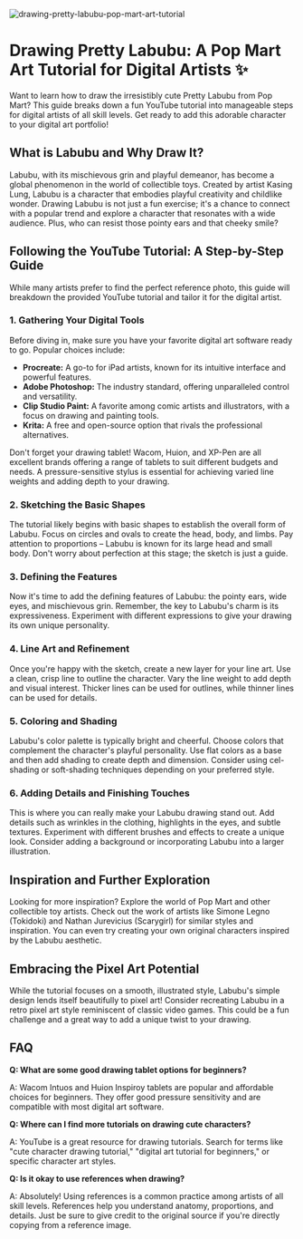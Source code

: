![drawing-pretty-labubu-pop-mart-art-tutorial](https://images.pexels.com/photos/32273714/pexels-photo-32273714.jpeg?auto=compress&cs=tinysrgb&fit=crop&h=627&w=1200)

# Drawing Pretty Labubu: A Pop Mart Art Tutorial for Digital Artists ✨

Want to learn how to draw the irresistibly cute Pretty Labubu from Pop Mart? This guide breaks down a fun YouTube tutorial into manageable steps for digital artists of all skill levels. Get ready to add this adorable character to your digital art portfolio!

## What is Labubu and Why Draw It?

Labubu, with its mischievous grin and playful demeanor, has become a global phenomenon in the world of collectible toys. Created by artist Kasing Lung, Labubu is a character that embodies playful creativity and childlike wonder. Drawing Labubu is not just a fun exercise; it's a chance to connect with a popular trend and explore a character that resonates with a wide audience. Plus, who can resist those pointy ears and that cheeky smile?

## Following the YouTube Tutorial: A Step-by-Step Guide

While many artists prefer to find the perfect reference photo, this guide will breakdown the provided YouTube tutorial and tailor it for the digital artist. 

### 1. Gathering Your Digital Tools

Before diving in, make sure you have your favorite digital art software ready to go. Popular choices include:

*   **Procreate:** A go-to for iPad artists, known for its intuitive interface and powerful features.
*   **Adobe Photoshop:** The industry standard, offering unparalleled control and versatility.
*   **Clip Studio Paint:** A favorite among comic artists and illustrators, with a focus on drawing and painting tools.
*   **Krita:** A free and open-source option that rivals the professional alternatives.

Don't forget your drawing tablet! Wacom, Huion, and XP-Pen are all excellent brands offering a range of tablets to suit different budgets and needs. A pressure-sensitive stylus is essential for achieving varied line weights and adding depth to your drawing.

### 2. Sketching the Basic Shapes

The tutorial likely begins with basic shapes to establish the overall form of Labubu. Focus on circles and ovals to create the head, body, and limbs. Pay attention to proportions – Labubu is known for its large head and small body. Don't worry about perfection at this stage; the sketch is just a guide.

### 3. Defining the Features

Now it's time to add the defining features of Labubu: the pointy ears, wide eyes, and mischievous grin. Remember, the key to Labubu's charm is its expressiveness. Experiment with different expressions to give your drawing its own unique personality.

### 4. Line Art and Refinement

Once you're happy with the sketch, create a new layer for your line art. Use a clean, crisp line to outline the character. Vary the line weight to add depth and visual interest. Thicker lines can be used for outlines, while thinner lines can be used for details.

### 5. Coloring and Shading

Labubu's color palette is typically bright and cheerful. Choose colors that complement the character's playful personality. Use flat colors as a base and then add shading to create depth and dimension. Consider using cel-shading or soft-shading techniques depending on your preferred style.

### 6. Adding Details and Finishing Touches

This is where you can really make your Labubu drawing stand out. Add details such as wrinkles in the clothing, highlights in the eyes, and subtle textures. Experiment with different brushes and effects to create a unique look. Consider adding a background or incorporating Labubu into a larger illustration.

## Inspiration and Further Exploration

Looking for more inspiration? Explore the world of Pop Mart and other collectible toy artists. Check out the work of artists like Simone Legno (Tokidoki) and Nathan Jurevicius (Scarygirl) for similar styles and inspiration. You can even try creating your own original characters inspired by the Labubu aesthetic.

## Embracing the Pixel Art Potential

While the tutorial focuses on a smooth, illustrated style, Labubu's simple design lends itself beautifully to pixel art! Consider recreating Labubu in a retro pixel art style reminiscent of classic video games. This could be a fun challenge and a great way to add a unique twist to your drawing.

## FAQ

**Q: What are some good drawing tablet options for beginners?**

A: Wacom Intuos and Huion Inspiroy tablets are popular and affordable choices for beginners. They offer good pressure sensitivity and are compatible with most digital art software.

**Q: Where can I find more tutorials on drawing cute characters?**

A: YouTube is a great resource for drawing tutorials. Search for terms like "cute character drawing tutorial," "digital art tutorial for beginners," or specific character art styles.

**Q: Is it okay to use references when drawing?**

A: Absolutely! Using references is a common practice among artists of all skill levels. References help you understand anatomy, proportions, and details. Just be sure to give credit to the original source if you're directly copying from a reference image.
